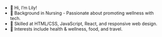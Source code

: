 - 👋 Hi, I’m Lily!
- 🌱 Background in Nursing - Passionate about promoting wellness with tech.
- 👀 Skilled at HTML/CSS, JavaScript, React, and responsive web design. 
- 💞️ Interests include health & wellness, food, and travel.

<!---
- 👋 Hi, I’m @lilyyee
- 👀 I’m interested in ...
- 🌱 I’m currently learning ...
- 💞️ I’m looking to collaborate on ...
- 📫 How to reach me ...
--->

<!---
lilyyee/lilyyee is a ✨ special ✨ repository because its `README.md` (this file) appears on your GitHub profile.
You can click the Preview link to take a look at your changes.
--->
